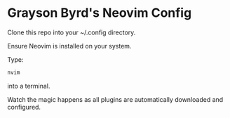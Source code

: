 # Grayson Byrd's Neovim Config

Clone this repo into your ~/.config directory.

Ensure Neovim is installed on your system.

Type:
```bash
nvim
```
into a terminal.

Watch the magic happens as all plugins are automatically downloaded and configured.
